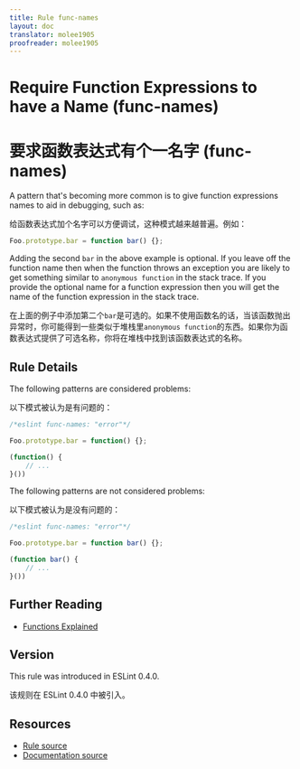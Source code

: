 ```yaml
---
title: Rule func-names
layout: doc
translator: molee1905
proofreader: molee1905
---
```

<!-- Note: No pull requests accepted for this file. See README.md in the root directory for details. -->

# Require Function Expressions to have a Name (func-names)

# 要求函数表达式有个一名字 (func-names)

A pattern that's becoming more common is to give function expressions names to aid in debugging, such as:

给函数表达式加个名字可以方便调试，这种模式越来越普遍。例如：

```js
Foo.prototype.bar = function bar() {};
```

Adding the second `bar` in the above example is optional.  If you leave off the function name then when the function throws an exception you are likely to get something similar to `anonymous function` in the stack trace.  If you provide the optional name for a function expression then you will get the name of the function expression in the stack trace.

在上面的例子中添加第二个`bar`是可选的。如果不使用函数名的话，当该函数抛出异常时，你可能得到一些类似于堆栈里`anonymous function`的东西。如果你为函数表达式提供了可选名称，你将在堆栈中找到该函数表达式的名称。

## Rule Details

The following patterns are considered problems:

以下模式被认为是有问题的：

```js
/*eslint func-names: "error"*/

Foo.prototype.bar = function() {};

(function() {
    // ...
}())
```

The following patterns are not considered problems:

以下模式被认为是没有问题的：

```js
/*eslint func-names: "error"*/

Foo.prototype.bar = function bar() {};

(function bar() {
    // ...
}())
```

## Further Reading

* [Functions Explained](http://markdaggett.com/blog/2013/02/15/functions-explained/)

## Version

This rule was introduced in ESLint 0.4.0.

该规则在 ESLint 0.4.0 中被引入。

## Resources

* [Rule source](https://github.com/eslint/eslint/tree/master/lib/rules/func-names.js)
* [Documentation source](https://github.com/eslint/eslint/tree/master/docs/rules/func-names.md)
